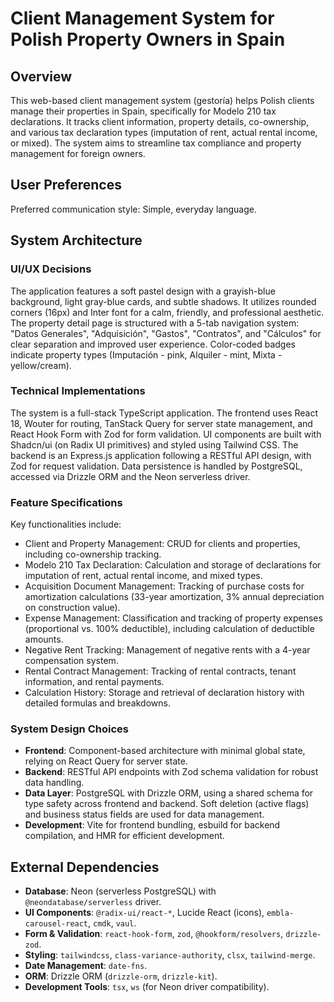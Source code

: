 # Client Management System for Polish Property Owners in Spain

## Overview
This web-based client management system (gestoría) helps Polish clients manage their properties in Spain, specifically for Modelo 210 tax declarations. It tracks client information, property details, co-ownership, and various tax declaration types (imputation of rent, actual rental income, or mixed). The system aims to streamline tax compliance and property management for foreign owners.

## User Preferences
Preferred communication style: Simple, everyday language.

## System Architecture

### UI/UX Decisions
The application features a soft pastel design with a grayish-blue background, light gray-blue cards, and subtle shadows. It utilizes rounded corners (16px) and Inter font for a calm, friendly, and professional aesthetic. The property detail page is structured with a 5-tab navigation system: "Datos Generales", "Adquisición", "Gastos", "Contratos", and "Cálculos" for clear separation and improved user experience. Color-coded badges indicate property types (Imputación - pink, Alquiler - mint, Mixta - yellow/cream).

### Technical Implementations
The system is a full-stack TypeScript application. The frontend uses React 18, Wouter for routing, TanStack Query for server state management, and React Hook Form with Zod for form validation. UI components are built with Shadcn/ui (on Radix UI primitives) and styled using Tailwind CSS. The backend is an Express.js application following a RESTful API design, with Zod for request validation. Data persistence is handled by PostgreSQL, accessed via Drizzle ORM and the Neon serverless driver.

### Feature Specifications
Key functionalities include:
- Client and Property Management: CRUD for clients and properties, including co-ownership tracking.
- Modelo 210 Tax Declaration: Calculation and storage of declarations for imputation of rent, actual rental income, and mixed types.
- Acquisition Document Management: Tracking of purchase costs for amortization calculations (33-year amortization, 3% annual depreciation on construction value).
- Expense Management: Classification and tracking of property expenses (proportional vs. 100% deductible), including calculation of deductible amounts.
- Negative Rent Tracking: Management of negative rents with a 4-year compensation system.
- Rental Contract Management: Tracking of rental contracts, tenant information, and rental payments.
- Calculation History: Storage and retrieval of declaration history with detailed formulas and breakdowns.

### System Design Choices
- **Frontend**: Component-based architecture with minimal global state, relying on React Query for server state.
- **Backend**: RESTful API endpoints with Zod schema validation for robust data handling.
- **Data Layer**: PostgreSQL with Drizzle ORM, using a shared schema for type safety across frontend and backend. Soft deletion (active flags) and business status fields are used for data management.
- **Development**: Vite for frontend bundling, esbuild for backend compilation, and HMR for efficient development.

## External Dependencies

- **Database**: Neon (serverless PostgreSQL) with `@neondatabase/serverless` driver.
- **UI Components**: `@radix-ui/react-*`, Lucide React (icons), `embla-carousel-react`, `cmdk`, `vaul`.
- **Form & Validation**: `react-hook-form`, `zod`, `@hookform/resolvers`, `drizzle-zod`.
- **Styling**: `tailwindcss`, `class-variance-authority`, `clsx`, `tailwind-merge`.
- **Date Management**: `date-fns`.
- **ORM**: Drizzle ORM (`drizzle-orm`, `drizzle-kit`).
- **Development Tools**: `tsx`, `ws` (for Neon driver compatibility).